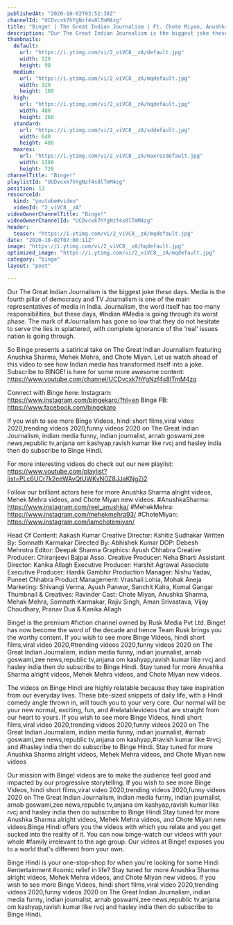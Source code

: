 ```yaml
---
publishedAt: "2020-10-02T03:52:38Z"
channelId: "UCDvcxk7hYgNzf4s8lTmM4zg"
title: "Binge! | The Great Indian Journalism | Ft. Chote Miyan, Anushka Sharma & Mehek Mehra"
description: "Our The Great Indian Journalism is the biggest joke these days. Media is the fourth pillar of democracy and TV Journalism is one of the main representatives of media in India. Journalism, the word itself has too many responsibilities, but these days, #Indian #Media is going through its worst phase. The mark of #Journalism has gone so low that they do not hesitate to serve the lies in splattered, with complete ignorance of the ‘real’ issues nation is going through.\n\nSo Binge presents a satirical take on The Great Indian Journalism featuring Anushka Sharma, Mehek Mehra, and Chote Miyan. Let us watch ahead of this video to see how Indian media has transformed itself into a joke. Subscribe to BINGE! is here for some more awesome content:  https://www.youtube.com/channel/UCDvcxk7hYgNzf4s8lTmM4zg\n\nConnect with Binge here:\nInstagram: https://www.instagram.com/bingekaro/?hl=en\nBinge FB: https://www.facebook.com/bingekaro\n\nIf you wish to see more Binge Videos, hindi short films,viral video 2020,trending videos 2020,funny videos 2020  on The Great Indian Journalism, indian media funny, indian journalist, arnab goswami,zee news,republic tv,anjana om kashyap,ravish kumar like rvcj and hasley india then do subscribe to Binge Hindi.\n\nFor more interesting videos do check out our new playlist: https://www.youtube.com/playlist?list=PLc6UCr7k2eeWAvQtUWKvN0Z8JJaKNgZi2\n\nFollow our brilliant actors here for more Anushka Sharma alright videos, Mehek Mehra videos, and Chote Miyan new videos.\n#AnushkaSharma: https://www.instagram.com/reel_anushka/\n#MehekMehra: https://www.instagram.com/mehekmehra93/\n#ChoteMiyan: https://www.instagram.com/iamchotemiyan/\n\nHead Of Content: Aakash Kumar\nCreative Director: Kshitiz Sudhakar\nWritten By: Somnath Karmakar\nDirected By: Abhishek Kumar\nDOP: Debesh Mehrotra\nEditor: Deepak Sharma\nGraphics: Ayush Chhabra\nCreative Producer: Chiranjeevi Bajpai\nAsso. Creative Producer: Neha Bharti\nAssistant Director: Kanika Allagh\nExecutive Producer: Harshit Agrawal\nAssociate Executive Producer: Hardik Gambhir\nProduction Manager: Nishu Yadav, Puneet Chhabra\nProduct Management: Vrashali Lohia, Mohak Aneja\nMarketing: Shivangi Verma, Ayush Panwar, Sanchit Kalra, Komal Gangar\nThumbnail & Creatives: Ravinder\nCast: Chote Miyan, Anushka Sharma, Mehak Mehra, Somnath Karmakar, Rajiv Singh, Aman Srivastava, Vijay Choudhary, Pranav Dua & Kanika Allagh\n\nBinge! is the premium #fiction channel owned by Rusk Media Pvt Ltd. Binge! has now become the word of the decade and hence Team Rusk brings you the worthy content. If you wish to see more Binge Videos, hindi short films,viral video 2020,#trending videos 2020,funny videos 2020  on The Great Indian Journalism, indian media funny, indian journalist, arnab goswami,zee news,republic tv,anjana om kashyap,ravish kumar like rvcj and hasley india then do subscribe to Binge Hindi. Stay tuned for more Anushka Sharma alright videos, Mehek Mehra videos, and Chote Miyan new videos.\n\nThe videos on Binge Hindi are highly relatable because they take inspiration from our everyday lives. These bite-sized snippets of daily life, with a Hindi comedy angle thrown in, will touch you to your very core. Our normal will be your new normal, exciting, fun, and #relatablevideos that are straight from our heart to yours. If you wish to see more Binge Videos, hindi short films,viral video 2020,trending videos 2020,funny videos 2020  on The Great Indian Journalism, indian media funny, indian journalist, #arnab goswami,zee news,republic tv,anjana om kashyap,#ravish kumar like #rvcj and #hasley india then do subscribe to Binge Hindi. Stay tuned for more Anushka Sharma alright videos, Mehek Mehra videos, and Chote Miyan new videos\n\nOur mission with Binge! videos are to make the audience feel good and impacted by our progressive storytelling. If you wish to see more Binge Videos, hindi short films,viral video 2020,trending videos 2020,funny videos 2020  on The Great Indian Journalism, indian media funny, indian journalist, arnab goswami,zee news,republic tv,anjana om kashyap,ravish kumar like rvcj and hasley india then do subscribe to Binge Hindi.Stay tuned for more Anushka Sharma alright videos, Mehek Mehra videos, and Chote Miyan new videos.Binge Hindi offers you the videos with which you relate and you get sucked into the reality of it. You can now binge-watch our videos with your whole #family irrelevant to the age group. Our videos at Binge! exposes you to a world that's different from your own. \n\nBinge Hindi is your one-stop-shop for when you're looking for some Hindi #entertainment #comic relief in life? Stay tuned for more Anushka Sharma alright videos, Mehek Mehra videos, and Chote Miyan new videos. If you wish to see more Binge Videos, hindi short films,viral video 2020,trending videos 2020,funny videos 2020  on The Great Indian Journalism, indian media funny, indian journalist, arnab goswami,zee news,republic tv,anjana om kashyap,ravish kumar like rvcj and hasley india then do subscribe to Binge Hindi."
thumbnails:
  default:
    url: "https://i.ytimg.com/vi/2_viVC8__zA/default.jpg"
    width: 120
    height: 90
  medium:
    url: "https://i.ytimg.com/vi/2_viVC8__zA/mqdefault.jpg"
    width: 320
    height: 180
  high:
    url: "https://i.ytimg.com/vi/2_viVC8__zA/hqdefault.jpg"
    width: 480
    height: 360
  standard:
    url: "https://i.ytimg.com/vi/2_viVC8__zA/sddefault.jpg"
    width: 640
    height: 480
  maxres:
    url: "https://i.ytimg.com/vi/2_viVC8__zA/maxresdefault.jpg"
    width: 1280
    height: 720
channelTitle: "Binge!"
playlistId: "UUDvcxk7hYgNzf4s8lTmM4zg"
position: 13
resourceId:
  kind: "youtube#video"
  videoId: "2_viVC8__zA"
videoOwnerChannelTitle: "Binge!"
videoOwnerChannelId: "UCDvcxk7hYgNzf4s8lTmM4zg"
header:
  teaser: "https://i.ytimg.com/vi/2_viVC8__zA/mqdefault.jpg"
date: "2020-10-02T07:00:11Z"
image: "https://i.ytimg.com/vi/2_viVC8__zA/hqdefault.jpg"
optimized_image: "https://i.ytimg.com/vi/2_viVC8__zA/mqdefault.jpg"
category: "binge"
layout: "post"

---
```

Our The Great Indian Journalism is the biggest joke these days. Media is the fourth pillar of democracy and TV Journalism is one of the main representatives of media in India. Journalism, the word itself has too many responsibilities, but these days, #Indian #Media is going through its worst phase. The mark of #Journalism has gone so low that they do not hesitate to serve the lies in splattered, with complete ignorance of the ‘real’ issues nation is going through.

So Binge presents a satirical take on The Great Indian Journalism featuring Anushka Sharma, Mehek Mehra, and Chote Miyan. Let us watch ahead of this video to see how Indian media has transformed itself into a joke. Subscribe to BINGE! is here for some more awesome content:  https://www.youtube.com/channel/UCDvcxk7hYgNzf4s8lTmM4zg

Connect with Binge here:
Instagram: https://www.instagram.com/bingekaro/?hl=en
Binge FB: https://www.facebook.com/bingekaro

If you wish to see more Binge Videos, hindi short films,viral video 2020,trending videos 2020,funny videos 2020  on The Great Indian Journalism, indian media funny, indian journalist, arnab goswami,zee news,republic tv,anjana om kashyap,ravish kumar like rvcj and hasley india then do subscribe to Binge Hindi.

For more interesting videos do check out our new playlist: https://www.youtube.com/playlist?list=PLc6UCr7k2eeWAvQtUWKvN0Z8JJaKNgZi2

Follow our brilliant actors here for more Anushka Sharma alright videos, Mehek Mehra videos, and Chote Miyan new videos.
#AnushkaSharma: https://www.instagram.com/reel_anushka/
#MehekMehra: https://www.instagram.com/mehekmehra93/
#ChoteMiyan: https://www.instagram.com/iamchotemiyan/

Head Of Content: Aakash Kumar
Creative Director: Kshitiz Sudhakar
Written By: Somnath Karmakar
Directed By: Abhishek Kumar
DOP: Debesh Mehrotra
Editor: Deepak Sharma
Graphics: Ayush Chhabra
Creative Producer: Chiranjeevi Bajpai
Asso. Creative Producer: Neha Bharti
Assistant Director: Kanika Allagh
Executive Producer: Harshit Agrawal
Associate Executive Producer: Hardik Gambhir
Production Manager: Nishu Yadav, Puneet Chhabra
Product Management: Vrashali Lohia, Mohak Aneja
Marketing: Shivangi Verma, Ayush Panwar, Sanchit Kalra, Komal Gangar
Thumbnail & Creatives: Ravinder
Cast: Chote Miyan, Anushka Sharma, Mehak Mehra, Somnath Karmakar, Rajiv Singh, Aman Srivastava, Vijay Choudhary, Pranav Dua & Kanika Allagh

Binge! is the premium #fiction channel owned by Rusk Media Pvt Ltd. Binge! has now become the word of the decade and hence Team Rusk brings you the worthy content. If you wish to see more Binge Videos, hindi short films,viral video 2020,#trending videos 2020,funny videos 2020  on The Great Indian Journalism, indian media funny, indian journalist, arnab goswami,zee news,republic tv,anjana om kashyap,ravish kumar like rvcj and hasley india then do subscribe to Binge Hindi. Stay tuned for more Anushka Sharma alright videos, Mehek Mehra videos, and Chote Miyan new videos.

The videos on Binge Hindi are highly relatable because they take inspiration from our everyday lives. These bite-sized snippets of daily life, with a Hindi comedy angle thrown in, will touch you to your very core. Our normal will be your new normal, exciting, fun, and #relatablevideos that are straight from our heart to yours. If you wish to see more Binge Videos, hindi short films,viral video 2020,trending videos 2020,funny videos 2020  on The Great Indian Journalism, indian media funny, indian journalist, #arnab goswami,zee news,republic tv,anjana om kashyap,#ravish kumar like #rvcj and #hasley india then do subscribe to Binge Hindi. Stay tuned for more Anushka Sharma alright videos, Mehek Mehra videos, and Chote Miyan new videos

Our mission with Binge! videos are to make the audience feel good and impacted by our progressive storytelling. If you wish to see more Binge Videos, hindi short films,viral video 2020,trending videos 2020,funny videos 2020  on The Great Indian Journalism, indian media funny, indian journalist, arnab goswami,zee news,republic tv,anjana om kashyap,ravish kumar like rvcj and hasley india then do subscribe to Binge Hindi.Stay tuned for more Anushka Sharma alright videos, Mehek Mehra videos, and Chote Miyan new videos.Binge Hindi offers you the videos with which you relate and you get sucked into the reality of it. You can now binge-watch our videos with your whole #family irrelevant to the age group. Our videos at Binge! exposes you to a world that's different from your own. 

Binge Hindi is your one-stop-shop for when you're looking for some Hindi #entertainment #comic relief in life? Stay tuned for more Anushka Sharma alright videos, Mehek Mehra videos, and Chote Miyan new videos. If you wish to see more Binge Videos, hindi short films,viral video 2020,trending videos 2020,funny videos 2020  on The Great Indian Journalism, indian media funny, indian journalist, arnab goswami,zee news,republic tv,anjana om kashyap,ravish kumar like rvcj and hasley india then do subscribe to Binge Hindi.